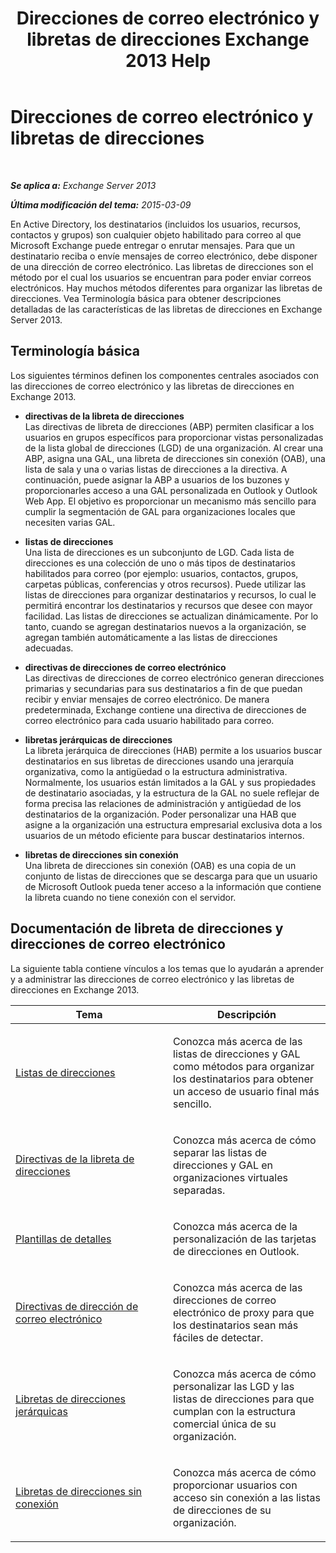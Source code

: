﻿---
title: 'Direcciones de correo electrónico y libretas de direcciones Exchange 2013 Help'
TOCTitle: Direcciones de correo electrónico y libretas de direcciones
ms:assetid: b97d0f68-691a-42af-9a6c-4dcc37b28a42
ms:mtpsurl: https://technet.microsoft.com/es-es/library/JJ657488(v=EXCHG.150)
ms:contentKeyID: 49895866
ms.date: 04/23/2018
mtps_version: v=EXCHG.150
ms.translationtype: HT
---

# Direcciones de correo electrónico y libretas de direcciones

 

_**Se aplica a:** Exchange Server 2013_

_**Última modificación del tema:** 2015-03-09_

En Active Directory, los destinatarios (incluidos los usuarios, recursos, contactos y grupos) son cualquier objeto habilitado para correo al que Microsoft Exchange puede entregar o enrutar mensajes. Para que un destinatario reciba o envíe mensajes de correo electrónico, debe disponer de una dirección de correo electrónico. Las libretas de direcciones son el método por el cual los usuarios se encuentran para poder enviar correos electrónicos. Hay muchos métodos diferentes para organizar las libretas de direcciones. Vea Terminología básica para obtener descripciones detalladas de las características de las libretas de direcciones en Exchange Server 2013.

## Terminología básica

Los siguientes términos definen los componentes centrales asociados con las direcciones de correo electrónico y las libretas de direcciones en Exchange 2013.

  - **directivas de la libreta de direcciones**  
    Las directivas de libreta de direcciones (ABP) permiten clasificar a los usuarios en grupos específicos para proporcionar vistas personalizadas de la lista global de direcciones (LGD) de una organización. Al crear una ABP, asigna una GAL, una libreta de direcciones sin conexión (OAB), una lista de sala y una o varias listas de direcciones a la directiva. A continuación, puede asignar la ABP a usuarios de los buzones y proporcionarles acceso a una GAL personalizada en Outlook y Outlook Web App. El objetivo es proporcionar un mecanismo más sencillo para cumplir la segmentación de GAL para organizaciones locales que necesiten varias GAL.

<!-- end list -->

  - **listas de direcciones**  
    Una lista de direcciones es un subconjunto de LGD. Cada lista de direcciones es una colección de uno o más tipos de destinatarios habilitados para correo (por ejemplo: usuarios, contactos, grupos, carpetas públicas, conferencias y otros recursos). Puede utilizar las listas de direcciones para organizar destinatarios y recursos, lo cual le permitirá encontrar los destinatarios y recursos que desee con mayor facilidad. Las listas de direcciones se actualizan dinámicamente. Por lo tanto, cuando se agregan destinatarios nuevos a la organización, se agregan también automáticamente a las listas de direcciones adecuadas.

<!-- end list -->

  - **directivas de direcciones de correo electrónico**  
    Las directivas de direcciones de correo electrónico generan direcciones primarias y secundarias para sus destinatarios a fin de que puedan recibir y enviar mensajes de correo electrónico. De manera predeterminada, Exchange contiene una directiva de direcciones de correo electrónico para cada usuario habilitado para correo.

<!-- end list -->

  - **libretas jerárquicas de direcciones**  
    La libreta jerárquica de direcciones (HAB) permite a los usuarios buscar destinatarios en sus libretas de direcciones usando una jerarquía organizativa, como la antigüedad o la estructura administrativa. Normalmente, los usuarios están limitados a la GAL y sus propiedades de destinatario asociadas, y la estructura de la GAL no suele reflejar de forma precisa las relaciones de administración y antigüedad de los destinatarios de la organización. Poder personalizar una HAB que asigne a la organización una estructura empresarial exclusiva dota a los usuarios de un método eficiente para buscar destinatarios internos.

<!-- end list -->

  - **libretas de direcciones sin conexión**  
    Una libreta de direcciones sin conexión (OAB) es una copia de un conjunto de listas de direcciones que se descarga para que un usuario de Microsoft Outlook pueda tener acceso a la información que contiene la libreta cuando no tiene conexión con el servidor.

## Documentación de libreta de direcciones y direcciones de correo electrónico

La siguiente tabla contiene vínculos a los temas que lo ayudarán a aprender y a administrar las direcciones de correo electrónico y las libretas de direcciones en Exchange 2013.


<table>
<colgroup>
<col style="width: 50%" />
<col style="width: 50%" />
</colgroup>
<thead>
<tr class="header">
<th>Tema</th>
<th>Descripción</th>
</tr>
</thead>
<tbody>
<tr class="odd">
<td><p><a href="address-lists-exchange-2013-help.md">Listas de direcciones</a></p></td>
<td><p>Conozca más acerca de las listas de direcciones y GAL como métodos para organizar los destinatarios para obtener un acceso de usuario final más sencillo.</p></td>
</tr>
<tr class="even">
<td><p><a href="address-book-policies-exchange-2013-help.md">Directivas de la libreta de direcciones</a></p></td>
<td><p>Conozca más acerca de cómo separar las listas de direcciones y GAL en organizaciones virtuales separadas.</p></td>
</tr>
<tr class="odd">
<td><p><a href="details-templates-exchange-2013-help.md">Plantillas de detalles</a></p></td>
<td><p>Conozca más acerca de la personalización de las tarjetas de direcciones en Outlook.</p></td>
</tr>
<tr class="even">
<td><p><a href="email-address-policies-exchange-2013-help.md">Directivas de dirección de correo electrónico</a></p></td>
<td><p>Conozca más acerca de las direcciones de correo electrónico de proxy para que los destinatarios sean más fáciles de detectar.</p></td>
</tr>
<tr class="odd">
<td><p><a href="hierarchical-address-books-exchange-2013-help.md">Libretas de direcciones jerárquicas</a></p></td>
<td><p>Conozca más acerca de cómo personalizar las LGD y las listas de direcciones para que cumplan con la estructura comercial única de su organización.</p></td>
</tr>
<tr class="even">
<td><p><a href="offline-address-books-exchange-2013-help.md">Libretas de direcciones sin conexión</a></p></td>
<td><p>Conozca más acerca de cómo proporcionar usuarios con acceso sin conexión a las listas de direcciones de su organización.</p></td>
</tr>
</tbody>
</table>


